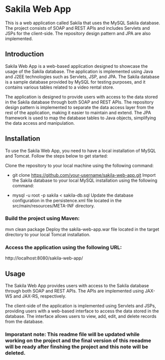 # Sakila Web App

This is a web application called Sakila that uses the MySQL Sakila database. The project consists of SOAP and REST APIs and includes Servlets and JSPs for the client-side. The repository design pattern and JPA are also implemented.

## Introduction
Sakila Web App is a web-based application designed to showcase the usage of the Sakila database. The application is implemented using Java and J2EE technologies such as Servlets, JSP, and JPA. The Sakila database is a sample database provided by MySQL for testing purposes, and it contains various tables related to a video rental store.

The application is designed to provide users with access to the data stored in the Sakila database through both SOAP and REST APIs. The repository design pattern is implemented to separate the data access layer from the rest of the application, making it easier to maintain and extend. The JPA framework is used to map the database tables to Java objects, simplifying the data access and manipulation.

## Installation
To use the Sakila Web App, you need to have a local installation of MySQL and Tomcat. Follow the steps below to get started:

Clone the repository to your local machine using the following command:

- git clone https://github.com/your-username/sakila-web-app.git
Import the Sakila database to your local MySQL installation using the following command:

- mysql -u root -p sakila < sakila-db.sql
Update the database configuration in the persistence.xml file located in the src/main/resources/META-INF directory.

### Build the project using Maven:

mvn clean package
Deploy the sakila-web-app.war file located in the target directory to your local Tomcat installation.

### Access the application using the following URL:


http://localhost:8080/sakila-web-app/

## Usage
The Sakila Web App provides users with access to the Sakila database through both SOAP and REST APIs. The APIs are implemented using JAX-WS and JAX-RS, respectively.

The client-side of the application is implemented using Servlets and JSPs, providing users with a web-based interface to access the data stored in the database. The interface allows users to view, add, edit, and delete records from the database.


### Imporatant note: This readme file will be updated while working on the project and the final version of this reeadme will be ready after finshing the project and this note will be deleted.
